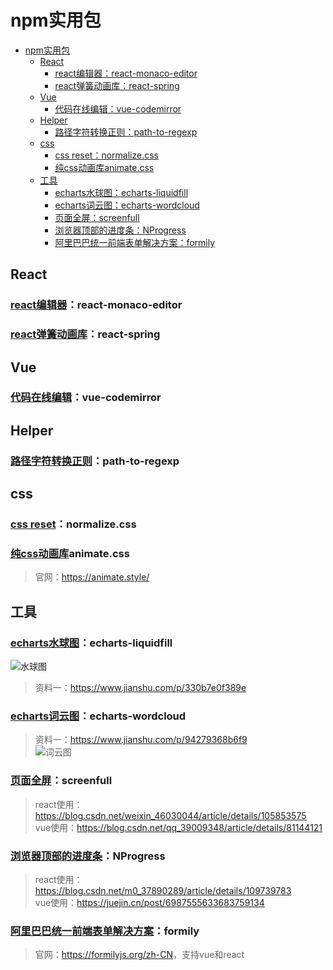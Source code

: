 # npm实用包

- [npm实用包](#npm实用包)
  - [React](#react)
    - [react编辑器：react-monaco-editor](#react编辑器react-monaco-editor)
    - [react弹簧动画库：react-spring](#react弹簧动画库react-spring)
  - [Vue](#vue)
    - [代码在线编辑：vue-codemirror](#代码在线编辑vue-codemirror)
  - [Helper](#helper)
    - [路径字符转换正则：path-to-regexp](#路径字符转换正则path-to-regexp)
  - [css](#css)
    - [css reset：normalize.css](#css-resetnormalizecss)
    - [纯css动画库animate.css](#纯css动画库animatecss)
  - [工具](#工具)
    - [echarts水球图：echarts-liquidfill](#echarts水球图echarts-liquidfill)
    - [echarts词云图：echarts-wordcloud](#echarts词云图echarts-wordcloud)
    - [页面全屏：screenfull](#页面全屏screenfull)
    - [浏览器顶部的进度条：NProgress](#浏览器顶部的进度条nprogress)
    - [阿里巴巴统一前端表单解决方案：formily](#阿里巴巴统一前端表单解决方案formily)

## React

### [react编辑器](https://github.com/react-monaco-editor/react-monaco-editor)：react-monaco-editor

### [react弹簧动画库](https://github.com/pmndrs/react-spring)：react-spring

## Vue

### [代码在线编辑](https://github.com/surmon-china/vue-codemirror)：vue-codemirror

## Helper

### [路径字符转换正则](https://github.com/pillarjs/path-to-regexp)：path-to-regexp

## css

### [css reset](https://github.com/necolas/normalize.css)：normalize.css

### [纯css动画库](https://github.com/animate-css/animate.css)animate.css

> 官网：<https://animate.style/>

## 工具

### [echarts水球图](https://github.com/ecomfe/echarts-liquidfill)：echarts-liquidfill

![水球图](../../static/笔记/liquidfill.png)  
> 资料一：<https://www.jianshu.com/p/330b7e0f389e>  

### [echarts词云图](https://github.com/ecomfe/echarts-wordcloud)：echarts-wordcloud

> 资料一：<https://www.jianshu.com/p/94279368b6f9>  
![词云图](../../static/笔记/wordcloud.png)  

### [页面全屏](https://github.com/sindresorhus/screenfull)：screenfull
  
>react使用：<https://blog.csdn.net/weixin_46030044/article/details/105853575>  
>vue使用：<https://blog.csdn.net/qq_39009348/article/details/81144121>  

### [浏览器顶部的进度条](https://github.com/rstacruz/nprogress)：NProgress

>react使用：<https://blog.csdn.net/m0_37890289/article/details/109739783>  
>vue使用：<https://juejin.cn/post/6987555633683759134>  

### [阿里巴巴统一前端表单解决方案](https://github.com/alibaba/formily)：formily

> 官网：<https://formilyjs.org/zh-CN>，支持vue和react
